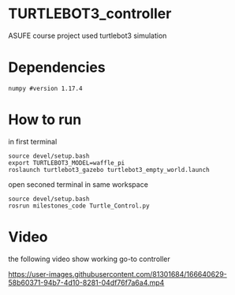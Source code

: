 # TURTLEBOT3_controller
ASUFE course project used turtlebot3 simulation
# Dependencies 
```
numpy #version 1.17.4
```
# How to run
in first terminal </br>
```
source devel/setup.bash
export TURTLEBOT3_MODEL=waffle_pi
roslaunch turtlebot3_gazebo turtlebot3_empty_world.launch 
```
open seconed terminal in same workspace
```
source devel/setup.bash
rosrun milestones_code Turtle_Control.py
```
# Video
the following video show working go-to controller </br>


https://user-images.githubusercontent.com/81301684/166640629-58b60371-94b7-4d10-8281-04df76f7a6a4.mp4




